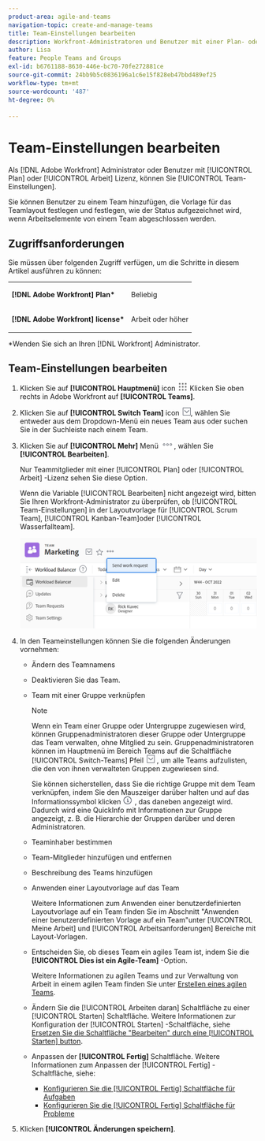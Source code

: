 ```yaml
---
product-area: agile-and-teams
navigation-topic: create-and-manage-teams
title: Team-Einstellungen bearbeiten
description: Workfront-Administratoren und Benutzer mit einer Plan- oder Arbeitslizenz können die Team-Einstellungen bearbeiten.
author: Lisa
feature: People Teams and Groups
exl-id: b6761188-8630-446e-bc70-70fe272881ce
source-git-commit: 24bb9b5c0836196a1c6e15f828eb47bbd489ef25
workflow-type: tm+mt
source-wordcount: '487'
ht-degree: 0%

---
```


# Team-Einstellungen bearbeiten

Als [!DNL Adobe Workfront] Administrator oder Benutzer mit [!UICONTROL Plan] oder [!UICONTROL Arbeit] Lizenz, können Sie [!UICONTROL Team-Einstellungen].

Sie können Benutzer zu einem Team hinzufügen, die Vorlage für das Teamlayout festlegen und festlegen, wie der Status aufgezeichnet wird, wenn Arbeitselemente von einem Team abgeschlossen werden.

## Zugriffsanforderungen

Sie müssen über folgenden Zugriff verfügen, um die Schritte in diesem Artikel ausführen zu können:

<table style="table-layout:auto"> 
 <col> 
 </col> 
 <col> 
 </col> 
 <tbody> 
  <tr> 
   <td role="rowheader"><strong>[!DNL Adobe Workfront] Plan*</strong></td> 
   <td> <p>Beliebig</p> </td> 
  </tr> 
  <tr> 
   <td role="rowheader"><strong>[!DNL Adobe Workfront] license*</strong></td> 
   <td> <p>Arbeit oder höher</p> </td> 
  </tr> 
 </tbody> 
</table>

&#42;Wenden Sie sich an Ihren [!DNL Workfront] Administrator.

## Team-Einstellungen bearbeiten

1. Klicken Sie auf **[!UICONTROL Hauptmenü]** icon ![](assets/main-menu-icon.png) Klicken Sie oben rechts in Adobe Workfront auf **[!UICONTROL Teams]**.

1. Klicken Sie auf **[!UICONTROL Switch Team]** icon ![Symbol &quot;Team wechseln&quot;](assets/switch-team-icon.png), wählen Sie entweder aus dem Dropdown-Menü ein neues Team aus oder suchen Sie in der Suchleiste nach einem Team.

1. Klicken Sie auf **[!UICONTROL Mehr]** Menü ![](assets/more-icon.png), wählen Sie **[!UICONTROL Bearbeiten]**.

   Nur Teammitglieder mit einer [!UICONTROL Plan] oder [!UICONTROL Arbeit] -Lizenz sehen Sie diese Option.

   Wenn die Variable [!UICONTROL Bearbeiten] nicht angezeigt wird, bitten Sie Ihren Workfront-Administrator zu überprüfen, ob [!UICONTROL Team-Einstellungen] in der Layoutvorlage für [!UICONTROL Scrum Team], [!UICONTROL Kanban-Team]oder [!UICONTROL Wasserfallteam].

   ![](assets/edit-team-settings-1.png)

1. In den Teameinstellungen können Sie die folgenden Änderungen vornehmen:

   * Ändern des Teamnamens
   * Deaktivieren Sie das Team.
   * Team mit einer Gruppe verknüpfen

      >[!NOTE]
      >
      >Wenn ein Team einer Gruppe oder Untergruppe zugewiesen wird, können Gruppenadministratoren dieser Gruppe oder Untergruppe das Team verwalten, ohne Mitglied zu sein. Gruppenadministratoren können im Hauptmenü im Bereich Teams auf die Schaltfläche [!UICONTROL Switch-Teams] Pfeil ![Symbol &quot;Team wechseln&quot;](assets/switch-team-icon.png) , um alle Teams aufzulisten, die den von ihnen verwalteten Gruppen zugewiesen sind.

      Sie können sicherstellen, dass Sie die richtige Gruppe mit dem Team verknüpfen, indem Sie den Mauszeiger darüber halten und auf das Informationssymbol klicken ![](assets/info-icon.png) , das daneben angezeigt wird. Dadurch wird eine QuickInfo mit Informationen zur Gruppe angezeigt, z. B. die Hierarchie der Gruppen darüber und deren Administratoren.

   * Teaminhaber bestimmen
   * Team-Mitglieder hinzufügen und entfernen
   * Beschreibung des Teams hinzufügen
   * Anwenden einer Layoutvorlage auf das Team

      Weitere Informationen zum Anwenden einer benutzerdefinierten Layoutvorlage auf ein Team finden Sie im Abschnitt &quot;Anwenden einer benutzerdefinierten Vorlage auf ein Team&quot;unter [!UICONTROL Meine Arbeit] und [!UICONTROL Arbeitsanforderungen] Bereiche mit Layout-Vorlagen.

   * Entscheiden Sie, ob dieses Team ein agiles Team ist, indem Sie die **[!UICONTROL Dies ist ein Agile-Team]** -Option.

      Weitere Informationen zu agilen Teams und zur Verwaltung von Arbeit in einem agilen Team finden Sie unter [Erstellen eines agilen Teams](../../agile/get-started-with-agile-in-workfront/create-an-agile-team.md).

   * Ändern Sie die [!UICONTROL Arbeiten daran] Schaltfläche zu einer [!UICONTROL Starten] Schaltfläche. Weitere Informationen zur Konfiguration der [!UICONTROL Starten] -Schaltfläche, siehe [Ersetzen Sie die Schaltfläche &quot;Bearbeiten&quot; durch eine [!UICONTROL Starten] button](../../people-teams-and-groups/create-and-manage-teams/work-on-it-button-to-start-button.md).
   * Anpassen der **[!UICONTROL Fertig]** Schaltfläche. Weitere Informationen zum Anpassen der [!UICONTROL Fertig] -Schaltfläche, siehe:

      * [Konfigurieren Sie die [!UICONTROL Fertig] Schaltfläche für Aufgaben](../../people-teams-and-groups/create-and-manage-teams/configure-the-done-button-for-tasks.md)
      * [Konfigurieren Sie die [!UICONTROL Fertig] Schaltfläche für Probleme](../../people-teams-and-groups/create-and-manage-teams/configure-the-done-button-for-issues.md)

1. Klicken **[!UICONTROL Änderungen speichern]**.
